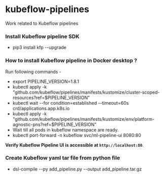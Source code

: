 # kubeflow-pipelines
Work related to Kubeflow pipelines

### Install Kubeflow pipeline SDK 
- pip3 install kfp --upgrade

### How to install Kubeflow pipeline in Docker desktop ?

Run following commands - 
- export PIPELINE_VERSION=1.8.1
- kubectl apply -k "github.com/kubeflow/pipelines/manifests/kustomize/cluster-scoped-resources?ref=$PIPELINE_VERSION"
- kubectl wait --for condition=established --timeout=60s crd/applications.app.k8s.io
- kubectl apply -k "github.com/kubeflow/pipelines/manifests/kustomize/env/platform-agnostic-pns?ref=$PIPELINE_VERSION"
- Wait till all pods in kubeflow namespace are ready.
- kubectl port-forward -n kubeflow svc/ml-pipeline-ui 8080:80

**Verify Kubeflow Pipeline UI is accessible at `http://localhost:80`**.

### Create Kubeflow yaml tar file from python file
- dsl-compile --py add_pipeline.py --output add_pipeline.tar.gz
